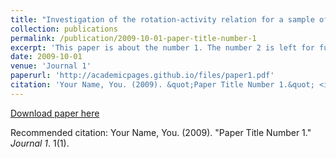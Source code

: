 ```yaml
---
title: "Investigation of the rotation-activity relation for a sample of SuperWASP and ASAS-SN field stars"
collection: publications
permalink: /publication/2009-10-01-paper-title-number-1
excerpt: 'This paper is about the number 1. The number 2 is left for future work.'
date: 2009-10-01
venue: 'Journal 1'
paperurl: 'http://academicpages.github.io/files/paper1.pdf'
citation: 'Your Name, You. (2009). &quot;Paper Title Number 1.&quot; <i>Journal 1</i>. 1(1).'
---
```

[Download paper here](https://arxiv.org/pdf/2008.09066.pdf)

Recommended citation: Your Name, You. (2009). "Paper Title Number 1." <i>Journal 1</i>. 1(1).
